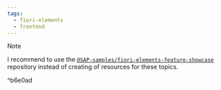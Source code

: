 ```yaml
---
tags:
  - fiori-elements
  - frontend
---
```

>[!NOTE]
>I recommend to use the [`@SAP-samples/fiori-elements-feature-showcase`](https://github.com/SAP-samples/fiori-elements-feature-showcase) repository instead of creating of resources for these topics.

^b6e0ad
